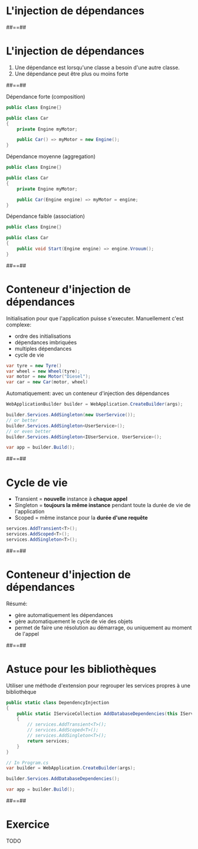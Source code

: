 <!-- .slide: class="transition bg-blue" -->

# L'injection de dépendances

##==##

# L'injection de dépendances

1. Une dépendance est lorsqu'une classe a besoin d'une autre classe.
2. Une dépendance peut être plus ou moins forte

##==##

Dépendance forte (composition)

```csharp
public class Engine{}

public class Car
{
    private Engine myMotor;

    public Car() => myMotor = new Engine();
}
```

Dépendance moyenne (aggregation)

```csharp
public class Engine{}

public class Car
{
    private Engine myMotor;

    public Car(Engine engine) => myMotor = engine;
}

```

Dépendance faible (association)

```csharp
public class Engine{}

public class Car
{
    public void Start(Engine engine) => engine.Vrouum();
}
```

##==##

# Conteneur d'injection de dépendances

Initialisation pour que l'application puisse s'executer. Manuellement c'est complexe:

- ordre des initialisations
- dépendances imbriquées
- multiples dépendances
- cycle de vie

```csharp
var tyre = new Tyre()
var wheel = new Wheel(tyre);
var motor = new Motor("Diesel");
var car = new Car(motor, wheel)
```

Automatiquement: avec un conteneur d'injection des dépendances

```csharp
WebApplicationBuilder builder = WebApplication.CreateBuilder(args);

builder.Services.AddSingleton(new UserService());
// or better
builder.Services.AddSingleton<UserService>();
// or even better
builder.Services.AddSingleton<IUserService, UserService>();

var app = builder.Build();
```

##==##

# Cycle de vie

- Transient = **nouvelle** instance à **chaque appel**
- Singleton = **toujours la même instance** pendant toute la durée de vie de l'application
- Scoped = même instance pour la **durée d'une requête**
<!-- .element: class="list-fragment" -->

```csharp
services.AddTransient<T>();
services.AddScoped<T>();
services.AddSingleton<T>();
```

##==##

# Conteneur d'injection de dépendances

Résumé:

- gère automatiquement les dépendances
- gère automatiquement le cycle de vie des objets
- permet de faire une résolution au démarrage, ou uniquement au moment de l'appel
<!-- .element: class="list-fragment" -->

##==##

# Astuce pour les bibliothèques

Utiliser une méthode d'extension pour regrouper les services propres à une bibliothèque

```csharp
public static class DependencyInjection
{
    public static IServiceCollection AddDatabaseDependencies(this IServiceCollection services)
    {
        // services.AddTransient<T>();
        // services.AddScoped<T>();
        // services.AddSingleton<T>();
        return services;
    }
}

// In Program.cs
var builder = WebApplication.CreateBuilder(args);

builder.Services.AddDatabaseDependencies();

var app = builder.Build();
```

##==##

<!-- .slide: class="exercice" -->

# Exercice

TODO

